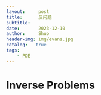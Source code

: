 ```yaml
---
layout:     post
title:      反问题
subtitle:   
date:       2023-12-10
author:     Shuo
header-img: img/evans.jpg
catalog:   true
tags:
    - PDE
---
```


# Inverse Problems
